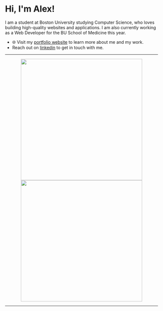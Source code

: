 
# Hi, I'm Alex! 
I am a student at Boston University studying Computer Science, who loves building high-quality websites and applications. I am also currently working as a Web Developer for the BU School of Medicine this year.

- 🌐 Visit my [portfolio website](https://blogs.bu.edu/amcbrier) to learn more about me and my work.
-    Reach out on [linkedin](https://www.linkedin.com/in/alexandermcbrier/) to get in touch with me.

---

<p align="center">
  <img src="https://github-readme-stats.vercel.app/api?username=alexmcbrier&show_icons=true&theme=jolly" width="400">
  <img src="https://github-readme-streak-stats.herokuapp.com?user=alexmcbrier&theme=jolly&hide_border=true" width="400">
</p>

---
